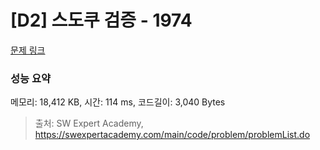 # [D2] 스도쿠 검증 - 1974 

[문제 링크](https://swexpertacademy.com/main/code/problem/problemDetail.do?contestProbId=AV5Psz16AYEDFAUq) 

### 성능 요약

메모리: 18,412 KB, 시간: 114 ms, 코드길이: 3,040 Bytes



> 출처: SW Expert Academy, https://swexpertacademy.com/main/code/problem/problemList.do